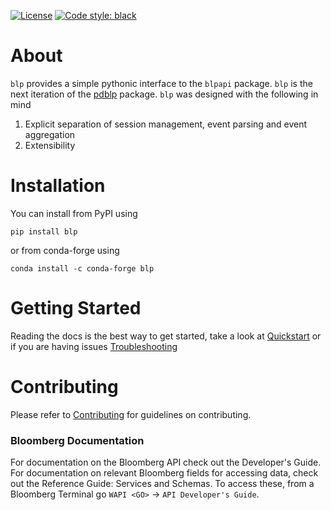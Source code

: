 [![License](https://img.shields.io/badge/License-Apache%202.0-blue.svg)](https://opensource.org/licenses/Apache-2.0)
[![Code style: black](https://img.shields.io/badge/code%20style-black-000000.svg)](https://github.com/psf/black)

# About

`blp` provides a simple pythonic interface to the `blpapi` package. `blp` is the next iteration of the
[pdblp](https://github.com/matthewgilbert/pdblp) package. `blp` was designed with the following in mind

1. Explicit separation of session management, event parsing and event aggregation
2. Extensibility

# Installation

You can install from PyPI using

```
pip install blp
```

or from conda-forge using

```
conda install -c conda-forge blp
```

# Getting Started

Reading the docs is the best way to get started, take a look at
[Quickstart](https://matthewgilbert.github.io/blp/usage/quickstart.html) or if you are having issues
[Troubleshooting](https://matthewgilbert.github.io/blp/usage/quickstart.html#Troubleshooting) 

# Contributing

Please refer to [Contributing](https://matthewgilbert.github.io/blp/contributing.html) for guidelines on contributing. 

### Bloomberg Documentation

For documentation on the Bloomberg API check out the Developer's Guide. For documentation on relevant Bloomberg fields
for accessing data, check out the Reference Guide: Services and Schemas. To access these, from a  Bloomberg Terminal
go `WAPI <GO>` -> `API Developer's Guide`.